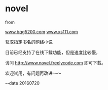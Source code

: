 novel
========

from 

www.bqg5200.com
www.xs111.com

获取指定书名的网络小说

目前已经支持了在线下载功能，但是速度比较慢，

访问 http://www.novel.freelycode.com 即可下载。

欢迎试用，有问题再改进～～

--date 20160720


